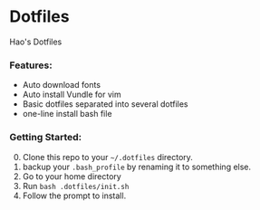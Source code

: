 # Dotfiles
Hao's Dotfiles

### Features:
* Auto download fonts
* Auto install Vundle for vim
* Basic dotfiles separated into several dotfiles
* one-line install bash file

### Getting Started:
0. Clone this repo to your `~/.dotfiles` directory.  
1. backup your `.bash_profile` by renaming it to something else.  
2. Go to your home directory  
3. Run `bash .dotfiles/init.sh`  
4. Follow the prompt to install.  
